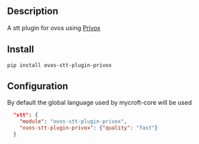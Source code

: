 ## Description

A stt plugin for ovos using [Privox](https://privox.io)

## Install

`pip install ovos-stt-plugin-privox`


## Configuration

By default the global language used by mycroft-core will be used

```json
  "stt": {
    "module": "ovos-stt-plugin-privox",
    "ovos-stt-plugin-privox": {"quality": "fast"}
  }
 
```